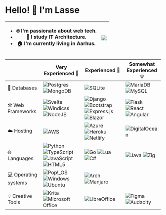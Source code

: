 # Hello! 👋 I'm Lasse

| <ul style="text-align: ltr;"><li> 🔥 I'm passionate about web tech.</li><li> 📖 I study IT Architecture.</li><li> 🏠 I'm currently living in Aarhus.</li></ul> | ![](https://github-readme-stats.vercel.app/api?username=lassebomh) |
| -- | -- |



| | Very Experienced 🌟 | Experienced 💪 | Somewhat Experienced 💡 |
| --- | --- | --- | --- |
| 💾 Databases | ![Postgres](https://img.shields.io/badge/postgres-%23316192.svg?style=for-the-badge&logo=postgresql&logoColor=white) ![MongoDB](https://img.shields.io/badge/MongoDB-%234ea94b.svg?style=for-the-badge&logo=mongodb&logoColor=white) | ![SQLite](https://img.shields.io/badge/sqlite-%2307405e.svg?style=for-the-badge&logo=sqlite&logoColor=white) | ![MariaDB](https://img.shields.io/badge/MariaDB-003545?style=for-the-badge&logo=mariadb&logoColor=white) ![MySQL](https://img.shields.io/badge/mysql-%2300f.svg?style=for-the-badge&logo=mysql&logoColor=white) |
| ⚒️ Web Frameworks | ![Svelte](https://img.shields.io/badge/svelte-%23f1413d.svg?style=for-the-badge&logo=svelte&logoColor=white) ![Windicss](https://img.shields.io/badge/windicss-48B0F1.svg?style=for-the-badge&logo=windi-css&logoColor=white) ![NodeJS](https://img.shields.io/badge/node.js-6DA55F?style=for-the-badge&logo=node.js&logoColor=white) | ![Django](https://img.shields.io/badge/django-%23092E20.svg?style=for-the-badge&logo=django&logoColor=white) ![Bootstrap](https://img.shields.io/badge/bootstrap-%23563D7C.svg?style=for-the-badge&logo=bootstrap&logoColor=white) ![Express.js](https://img.shields.io/badge/express.js-%23404d59.svg?style=for-the-badge&logo=express&logoColor=%2361DAFB) ![Blazor](https://img.shields.io/badge/blazor-%235C2D91.svg?style=for-the-badge&logo=blazor&logoColor=white) | ![Flask](https://img.shields.io/badge/flask-%23000.svg?style=for-the-badge&logo=flask&logoColor=white) ![React](https://img.shields.io/badge/react-%2320232a.svg?style=for-the-badge&logo=react&logoColor=%2361DAFB) ![Angular](https://img.shields.io/badge/angular-%23DD0031.svg?style=for-the-badge&logo=angular&logoColor=white) |
| ☁️ Hosting | ![AWS](https://img.shields.io/badge/AWS-%23FF9900.svg?style=for-the-badge&logo=amazon-aws&logoColor=white) | ![Azure](https://img.shields.io/badge/azure-%230072C6.svg?style=for-the-badge&logo=microsoftazure&logoColor=white) ![Heroku](https://img.shields.io/badge/heroku-%23430098.svg?style=for-the-badge&logo=heroku&logoColor=white) ![Netlify](https://img.shields.io/badge/netlify-%23000000.svg?style=for-the-badge&logo=netlify&logoColor=#00C7B7) | ![DigitalOcean](https://img.shields.io/badge/DigitalOcean-%230167ff.svg?style=for-the-badge&logo=digitalOcean&logoColor=white) |
| 🌐 Languages | ![Python](https://img.shields.io/badge/python-3670A0?style=for-the-badge&logo=python&logoColor=ffdd54) ![TypeScript](https://img.shields.io/badge/typescript-%23007ACC.svg?style=for-the-badge&logo=typescript&logoColor=white) ![JavaScript](https://img.shields.io/badge/javascript-%23323330.svg?style=for-the-badge&logo=javascript&logoColor=%23F7DF1E) ![HTML5](https://img.shields.io/badge/html5-%23E34F26.svg?style=for-the-badge&logo=html5&logoColor=white) | ![Go](https://img.shields.io/badge/go-%2300ADD8.svg?style=for-the-badge&logo=go&logoColor=white) ![Lua](https://img.shields.io/badge/lua-%232C2D72.svg?style=for-the-badge&logo=lua&logoColor=white) ![C#](https://img.shields.io/badge/c%23-%23239120.svg?style=for-the-badge&logo=c-sharp&logoColor=white) | ![Java](https://img.shields.io/badge/java-%23ED8B00.svg?style=for-the-badge&logo=java&logoColor=white) ![Zig](https://img.shields.io/badge/Zig-%23F7A41D.svg?style=for-the-badge&logo=zig&logoColor=white) |
| 💻 Operating systems | ![Pop!\_OS](https://img.shields.io/badge/Pop!_OS-48B9C7?style=for-the-badge&logo=Pop!_OS&logoColor=white) ![Windows](https://img.shields.io/badge/Windows-0078D6?style=for-the-badge&logo=windows&logoColor=white) ![Ubuntu](https://img.shields.io/badge/Ubuntu-E95420?style=for-the-badge&logo=ubuntu&logoColor=white) | ![Arch](https://img.shields.io/badge/Arch%20Linux-1793D1?logo=arch-linux&logoColor=fff&style=for-the-badge) ![Manjaro](https://img.shields.io/badge/Manjaro-35BF5C?style=for-the-badge&logo=Manjaro&logoColor=white) |   |
| 💡 Creative Tools | ![Krita](https://img.shields.io/badge/Krita-203759?style=for-the-badge&logo=krita&logoColor=EEF37B) ![Microsoft Office](https://img.shields.io/badge/Microsoft_Office-D83B01?style=for-the-badge&logo=microsoft-office&logoColor=white) | ![LibreOffice](https://img.shields.io/badge/LibreOffice-%2318A303?style=for-the-badge&logo=LibreOffice&logoColor=white) | ![Figma](https://img.shields.io/badge/figma-%23F24E1E.svg?style=for-the-badge&logo=figma&logoColor=white) ![Audacity](https://img.shields.io/badge/Audacity-0000CC?style=for-the-badge&logo=audacity&logoColor=white) |
